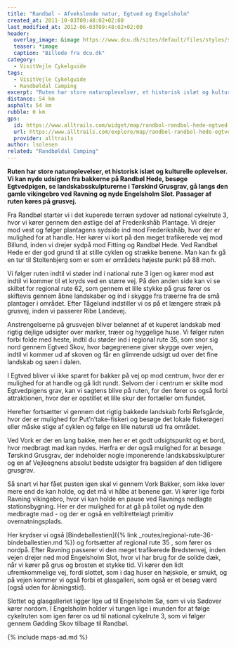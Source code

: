 ```yaml
---
title: "Randbøl - Afvekslende natur, Egtved og Engelsholm"
created_at: 2011-10-03T09:48:02+02:00
last_modified_at: 2012-06-03T09:48:02+02:00
header:
  overlay_image: &image https://www.dcu.dk/sites/default/files/styles/slide/public/randboeldal.jpg?itok=HOYn2OGg
  teaser: *image
  caption: "Billede fra dcu.dk"
category:
  - VisitVejle Cykelguide
tags:
  - VisitVejle Cykelguide
  - Randbøldal Camping
excerpt: "Ruten har store naturoplevelser, et historisk islæt og kulturelle oplevelser. Vi kan nyde udsigten fra bakkerne på Randbøl Hede, besøge Egtvedpigen, se landskabsskulpturerne i Tørskind Grusgrav, gå langs den gamle vikingebro ved Ravning og nyde Engelsholm Slot."
distance: 54 km
asphalt: 54 km
rubble: 0 km
gps:
  id: https://www.alltrails.com/widget/map/randbol-randbol-hede-egtved-ravning-engelslholm-2291d2e
  url: https://www.alltrails.com/explore/map/randbol-randbol-hede-egtved-ravning-engelslholm-2291d2e
  provider: alltrails
author: lsolesen
related: "Randbøldal Camping"
---
```


**Ruten har store naturoplevelser, et historisk islæt og kulturelle oplevelser. Vi kan nyde udsigten fra bakkerne på Randbøl Hede, besøge Egtvedpigen, se landskabsskulpturerne i Tørskind Grusgrav, gå langs den gamle vikingebro ved Ravning og nyde Engelsholm Slot. Passager af ruten køres på grusvej.**

Fra Randbøl starter vi i det kuperede terræn sydover ad national cykelrute 3, hvor vi kører gennem den østlige del af Frederikshåb Plantage. Vi drejer mod vest og følger plantagens sydside ind mod Frederikshåb, hvor der er mulighed for at handle. Her kører vi kort på den meget trafikerede vej mod Billund, inden vi drejer sydpå mod Fitting og Randbøl Hede. Ved Randbøl Hede er der god grund til at stille cyklen og strække benene. Man kan fx gå en tur til Stoltenbjerg som er som er områdets højeste punkt på 88 moh.

Vi følger ruten indtil vi støder ind i national rute 3 igen og kører mod øst indtil vi kommer til et kryds ved en større vej. På den anden side kan vi se skiltet for regional rute 62, som gennem et lille stykke på grus fører os skiftevis gennem åbne landskaber og ind i skygge fra træerne fra de små plantager i området. Efter Tågelund indstiller vi os på et længere stræk på grusvej, inden vi passerer Ribe Landevej. 

Anstrengelserne på grusvejen bliver belønnet af et kuperet landskab med rigtig dejlige udsigter over marker, træer og hyggelige huse. Vi følger ruten forbi folde med heste, indtil du støder ind i regional rute 35, som snor sig nord gennem Egtved Skov, hvor bøgegrenene giver skygge over vejen, indtil vi kommer ud af skoven og får en glimrende udsigt ud over det fine landskab og søen i dalen.

I Egtved bliver vi ikke sparet for bakker på vej op mod centrum, hvor der er mulighed for at handle og gå lidt rundt. Selvom der i centrum er skilte mod Egtvedpigens grav, kan vi sagtens blive på ruten, for den fører os også forbi attraktionen, hvor der er opstillet et lille skur der fortæller om fundet. 

Herefter fortsætter vi gennem det rigtig bakkede landskab forbi Refsgårde, hvor der er mulighed for Put’n’take-fiskeri og besøge det lokale fiskerøgeri eller måske stige af cyklen og følge en lille natursti ud fra området.

Ved Vork er der en lang bakke, men her er et godt udsigtspunkt og et bord, hvor medbragt mad kan nydes. Herfra er der også mulighed for at besøge Tørskind Grusgrav, der indeholder nogle imponerende landskabsskulpturer og en af Vejleegnens absolut bedste udsigter fra bagsiden af den tidligere grusgrav. 

Så snart vi har fået pusten igen skal vi gennem Vork Bakker, som ikke lover mere end de kan holde, og det må vi håbe at benene gør. Vi kører lige forbi Ravning vikingebro, hvor vi kan holde en pause ved Ravnings nedlagte stationsbygning. Her er der mulighed for at gå på toilet og nyde den medbragte mad - og der er også en veltilrettelagt primitiv overnatningsplads. 

Her krydser vi også [Bindeballestien]({% link _routes/regional-rute-36-bindeballestien.md %}) og fortsætter af regional rute 35 , som fører  os nordpå. Efter Ravning passerer vi den meget trafikerede Bredstenvej, inden vejen drejer ned mod Engelsholm Slot, hvor vi har brug for de solide dæk, når vi kører på grus og brosten et stykke tid. Vi kører den lidt ufremkommelige vej, fordi slottet, som i dag huser en højskole, er smukt, og på vejen kommer vi også forbi et glasgalleri, som også er et besøg værd (også uden for åbningstid). 

Slottet og glasgalleriet ligger lige ud til Engelsholm Sø, som vi via Sødover kører nordom. I Engelsholm holder vi tungen lige i munden for at følge cykelruten som igen fører os ud til national cykelrute 3, som vi følger gennem Gødding Skov tilbage til Randbøl.

{% include maps-ad.md %}
